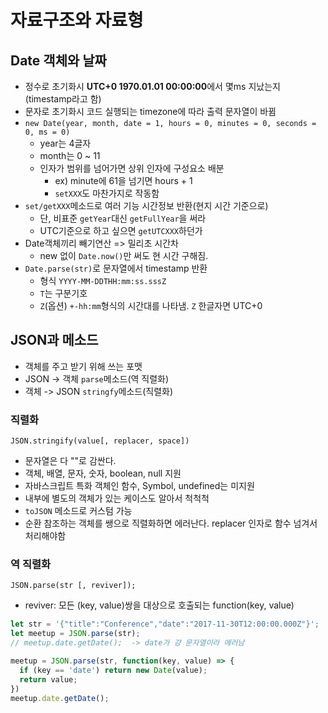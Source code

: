 # 자료구조와 자료형
## Date 객체와 날짜
- 정수로 초기화시 **UTC+0 1970.01.01 00:00:00**에서 몇ms 지났는지(timestamp라고 함)
- 문자로 초기화시 코드 실행되는 timezone에 따라 출력 문자열이 바뀜
- `new Date(year, month, date = 1, hours = 0, minutes = 0, seconds = 0, ms = 0)`
    - year는 4글자
    - month는 0 ~ 11
    - 인자가 범위를 넘어가면 상위 인자에 구성요소 배분
        - ex) minute에 61을 넘기면 hours + 1
        - `setXXX`도 마찬가지로 작동함
- `set/getXXX`메소드로 여러 기능 시간정보 반환(현지 시간 기준으로)
    - 단, 비표준 `getYear`대신 `getFullYear`을 써라
    - UTC기준으로 하고 싶으면 `getUTCXXX`하던가
- Date객체끼리 빼기연산 => 밀리초 시간차
    - new 없이 `Date.now()`만 써도 현 시간 구해짐.
- `Date.parse(str)`로 문자열에서 timestamp 반환
    - 형식 `YYYY-MM-DDTHH:mm:ss.sssZ`
    - `T`는 구분기호
    - `Z`(옵션) `+-hh:mm`형식의 시간대를 나타냄. `Z` 한글자면 UTC+0

## JSON과 메소드
- 객체를 주고 받기 위해 쓰는 포맷
- JSON -> 객체 `parse`메소드(역 직렬화)
- 객체 -> JSON `stringfy`메소드(직렬화)

### 직렬화
`JSON.stringify(value[, replacer, space])`
- 문자열은 다 ""로 감싼다.
- 객체, 배열, 문자, 숫자, boolean, null 지원
- 자바스크립트 특화 객체인 함수, Symbol, undefined는 미지원
- 내부에 별도의 객체가 있는 케이스도 알아서 척척척
- `toJSON` 메소드로 커스텀 가능
- 순환 참조하는 객체를 쌩으로 직렬화하면 에러난다. replacer 인자로 함수 넘겨서 처리해야함

### 역 직렬화
`JSON.parse(str [, reviver]);`
- reviver: 모든 (key, value)쌍을 대상으로 호출되는 function(key, value)
```javascript
let str = '{"title":"Conference","date":"2017-11-30T12:00:00.000Z"}';
let meetup = JSON.parse(str);
// meetup.date.getDate();  -> date가 걍 문자열이라 에러남

meetup = JSON.parse(str, function(key, value) => {
  if (key == 'date') return new Date(value);
  return value;
})
meetup.date.getDate();
```